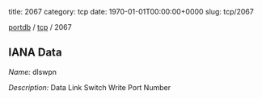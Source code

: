 title: 2067
category: tcp
date: 1970-01-01T00:00:00+0000
slug: tcp/2067

[portdb](/) / [tcp](/category/tcp.html) / 2067


## IANA Data

_Name:_ dlswpn

_Description:_ Data Link Switch Write Port Number

